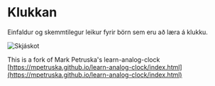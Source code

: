 # Klukkan

Einfaldur og skemmtilegur leikur fyrir börn sem eru að læra á klukku.

![Skjáskot](https://github.com/arnipluseinn/klukkan/blob/master/screenshot.png)

This is a fork of Mark Petruska's learn-analog-clock
[https://mpetruska.github.io/learn-analog-clock/index.html](https://mpetruska.github.io/learn-analog-clock/index.html)
